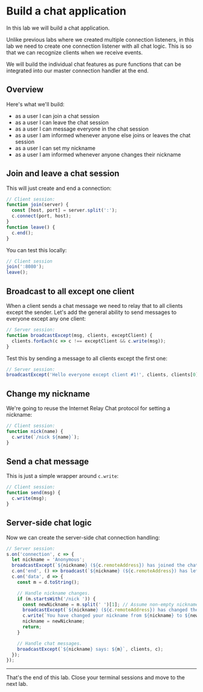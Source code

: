 # Build a chat application

In this lab we will build a chat application.

Unlike previous labs where we created multiple connection listeners, in this lab we need to create one connection listener with all chat logic. This is so that we can recognize clients when we receive events.

We will build the individual chat features as pure functions that can be integrated into our master connection handler at the end.

## Overview

Here's what we'll build:

  - as a user I can join a chat session
  - as a user I can leave the chat session
  - as a user I can message everyone in the chat session
  - as a user I am informed whenever anyone else joins or leaves the chat session
  - as a user I can set my nickname
  - as a user I am informed whenever anyone changes their nickname

## Join and leave a chat session

This will just create and end a connection:

```js
// Client session:
function join(server) {
  const [host, port] = server.split(':');
  c.connect(port, host);
}
function leave() {
  c.end();
}
```

You can test this locally:

```js
// Client session
join(':8080');
leave();
```

## Broadcast to all except one client

When a client sends a chat message we need to relay that to all clients except the sender. Let's add the general ability to send messages to everyone except any one client:

```js
// Server session:
function broadcastExcept(msg, clients, exceptClient) {
  clients.forEach(c => c !== exceptClient && c.write(msg));
}
```

Test this by sending a message to all clients except the first one:
```js
// Server session:
broadcastExcept('Hello everyone except client #1!', clients, clients[0]);
```

## Change my nickname

We're going to reuse the Internet Relay Chat protocol for setting a nickname:

```js
// Client session:
function nick(name) {
  c.write(`/nick ${name}`);
}
```

## Send a chat message

This is just a simple wrapper around `c.write`:

```js
// Client session:
function send(msg) {
  c.write(msg);
}
```

## Server-side chat logic

Now we can create the server-side chat connection handling:

```js
// Server session:
s.on('connection', c => {
  let nickname = 'Anonymous';
  broadcastExcept(`${nickname} (${c.remoteAddress}) has joined the chat session.`, clients, c);
  c.on('end', () => broadcast(`${nickname} (${c.remoteAddress}) has left the chat session.`, clients));
  c.on('data', d => {
    const m = d.toString();

    // Handle nickname changes.
    if (m.startsWith('/nick ')) {
      const newNickname = m.split(' ')[1]; // Assume non-empty nickname.
      broadcastExcept(`${nickname} (${c.remoteAddress}) has changed their nickname to ${newNickname}.`, clients, c);
      c.write(`You have changed your nickname from ${nickname} to ${newNickname}.`);
      nickname = newNickname;
      return;
    }

    // Handle chat messages.
    broadcastExcept(`${nickname} says: ${m}`, clients, c);
  });
});
```

---

That's the end of this lab. Close your terminal sessions and move to the next lab.